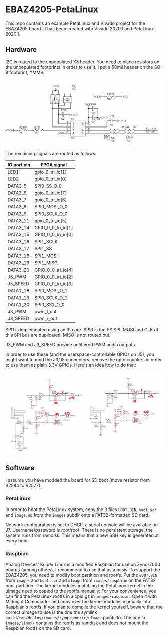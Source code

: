 # EBAZ4205-PetaLinux
This repo contains an example PetaLinux and Vivado project for the EBAZ4205 board. It has been created with Vivado 2020.1 and PetaLinux 2020.1.

## Hardware

I2C is routed to the unpopulated X3 header. You need to place resistors on the unpopulated footprints in order to use it. I put a 50mil header on the SO-8 footprint, YMMV.

![X3 footprint and surrounding circuitry from EBAZ4205 schematic](./EBAZ_X3.png)

The remaining signals are routed as follows:

| IO port pin | FPGA signal        |
| ----------- | ------------------ |
| LED1        | gpio_0_tri_io[1]   |
| LED2        | gpio_0_tri_io[0]   |
| DATA3_5     | SPI0_SS_O_0        |
| DATA3_6     | gpio_0_tri_io[7]   |
| DATA3_7     | gpio_0_tri_io[6]   |
| DATA3_8     | SPI0_MOSI_O_0      |
| DATA3_9     | SPI0_SCLK_O_0      |
| DATA3_11    | gpio_0_tri_io[5]   |
| DATA3_14    | GPIO_0_0_tri_io[1] |
| DATA3_15    | GPIO_0_0_tri_io[0] |
| DATA3_16    | SPI1_SCLK          |
| DATA3_17    | SPI1_SS            |
| DATA3_18    | SPI1_MOSI          |
| DATA3_19    | SPI1_MISO          |
| DATA3_20    | GPIO_0_0_tri_io[4] |
| J5_PWM      | GPIO_0_0_tri_io[2] |
| J5_SPEED    | GPIO_0_0_tri_io[3] |
| DATA1_18    | SPI0_MOSI_O_1      |
| DATA1_19    | SPI0_SCLK_O_1      |
| DATA1_20    | SPI0_SS1_O_0       |
| J3_PWM      | pwm_l_out          |
| J3_SPEED    | pwm_r_out          |

SPI1 is implemented using an IP core. SPI0 is the PS SPI. MOSI and CLK of this SPI bus are duplicated. MISO is not routed out.

J3_PWM and J3_SPEED provide unfiltered PWM audio outputs.

In order to use these (and the userspace-controllable GPIOs on J5), you might want to mod the J3/J5 connectors, remove the opto couplers in order to use them as plain 3.3V GPIOs. Here's an idea how to do that:

![J3 / J5 mod](./EBAZ_J3J5_mod.png)


## Software
I assume you have modded the board for SD boot (move resistor from R2584 to R2577).

### PetaLinux

In order to boot the PetaLinux system, copy the 3 files `BOOT.BIN`, `boot.scr` and `image.ub` from the `images` subdir onto a FAT32-formatted SD card.

Network configuration is set to DHCP, a serial console will be available on J7. Username/password is root/root. There is no persistent storage, the system runs from ramdisk. This means that a new SSH key is generated at every boot.

### Raspbian

Analog Devices' Kuiper Linux is a modified Raspbian for use on Zynq-7000 boards (among others). I recommend to use that as a basis. To support the EBAZ4205, you need to modify boot partition and rootfs. Put the `BOOT.BIN` from `images` and `boot.scr` and `uImage` from `images/raspbian` on the FAT32 boot partition. 
The kernel modules matching the PetaLinux kernel in the uImage need to copied to the rootfs manually: For your convenience, you can find the PetaLinux rootfs in a cpio.gz in `images/raspbian`. Open it with Midnight Commander and copy over the kernel modules manually into Raspbian's rootfs.
If you plan to compile the kernel yourself, beware that the correct uImage to use is the one the symlink `build/tmp/deploy/images/zynq-generic/uImage` points to. The one in `images/linux/` contains the rootfs as ramdisk and does not mount the Raspbian rootfs on the SD card.
